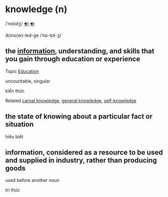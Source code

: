# knowledge (n)

/ˈnɒlɪdʒ/ [🔊](https://www.oxfordlearnersdictionaries.com/media/english/uk_pron/k/kno/knowl/knowledge__gb_3.mp3) [🔊](https://www.oxfordlearnersdictionaries.com/media/english/us_pron/k/kno/knowl/knowledge__us_2.mp3)

(k)no(w)-led-ge /ˈnɒ-lɪd-ʒ/

## the [information](../i/information-n.md#facts-or-details-about-somebodysomething), understanding, and skills that you gain through education or experience

Topic [Education](../topics/education-n.md#education)

uncountable, singular

kiến thức

Related [carnal knowledge](), [general knowledge](), [self-knowledge]()

## the state of knowing about a particular fact or situation

hiểu biết

## information, considered as a resource to be used and supplied in industry, rather than producing goods

used before another noun

tri thức